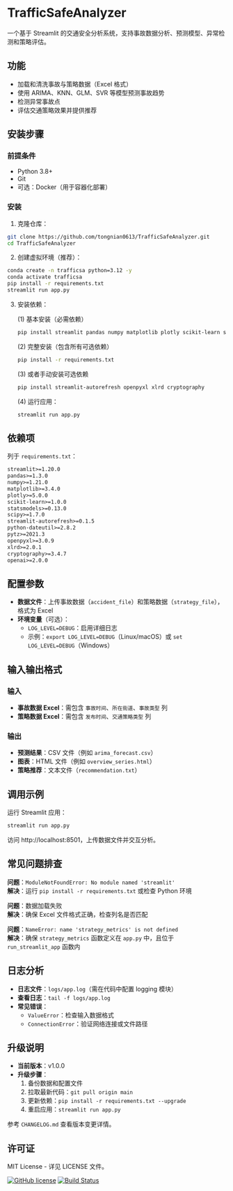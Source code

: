 # TrafficSafeAnalyzer

一个基于 Streamlit 的交通安全分析系统，支持事故数据分析、预测模型、异常检测和策略评估。

## 功能

- 加载和清洗事故与策略数据（Excel 格式）
- 使用 ARIMA、KNN、GLM、SVR 等模型预测事故趋势
- 检测异常事故点
- 评估交通策略效果并提供推荐

## 安装步骤

### 前提条件

- Python 3.8+
- Git
- 可选：Docker（用于容器化部署）

### 安装

1. 克隆仓库：

```bash
git clone https://github.com/tongnian0613/TrafficSafeAnalyzer.git
cd TrafficSafeAnalyzer
```

2. 创建虚拟环境（推荐）：

```bash
conda create -n trafficsa python=3.12 -y
conda activate trafficsa
pip install -r requirements.txt
streamlit run app.py
```

3. 安装依赖：

   (1) 基本安装（必需依赖）

   ```bash
   pip install streamlit pandas numpy matplotlib plotly scikit-learn statsmodels scipy
   ```

   (2) 完整安装（包含所有可选依赖）

   ```bash
   pip install -r requirements.txt
   ```

   (3) 或者手动安装可选依赖

   ```bash
   pip install streamlit-autorefresh openpyxl xlrd cryptography
   ```

   (4) 运行应用：

      ```bash
      streamlit run app.py
      ```

## 依赖项

列于 `requirements.txt`：

```txt
streamlit>=1.20.0
pandas>=1.3.0
numpy>=1.21.0
matplotlib>=3.4.0
plotly>=5.0.0
scikit-learn>=1.0.0
statsmodels>=0.13.0
scipy>=1.7.0
streamlit-autorefresh>=0.1.5
python-dateutil>=2.8.2
pytz>=2021.3
openpyxl>=3.0.9
xlrd>=2.0.1
cryptography>=3.4.7
openai>=2.0.0
```

## 配置参数

- **数据文件**：上传事故数据（`accident_file`）和策略数据（`strategy_file`），格式为 Excel
- **环境变量**（可选）：
  - `LOG_LEVEL=DEBUG`：启用详细日志
  - 示例：`export LOG_LEVEL=DEBUG`（Linux/macOS）或 `set LOG_LEVEL=DEBUG`（Windows）

## 输入输出格式

### 输入
- **事故数据 Excel**：需包含 `事故时间`、`所在街道`、`事故类型` 列
- **策略数据 Excel**：需包含 `发布时间`、`交通策略类型` 列

### 输出
- **预测结果**：CSV 文件（例如 `arima_forecast.csv`）
- **图表**：HTML 文件（例如 `overview_series.html`）
- **策略推荐**：文本文件（`recommendation.txt`）

## 调用示例

运行 Streamlit 应用：
```bash
streamlit run app.py
```

访问 http://localhost:8501，上传数据文件并交互分析。

## 常见问题排查

**问题**：`ModuleNotFoundError: No module named 'streamlit'`  
**解决**：运行 `pip install -r requirements.txt` 或检查 Python 环境

**问题**：数据加载失败  
**解决**：确保 Excel 文件格式正确，检查列名是否匹配

**问题**：`NameError: name 'strategy_metrics' is not defined`  
**解决**：确保 `strategy_metrics` 函数定义在 `app.py` 中，且位于 `run_streamlit_app` 函数内

## 日志分析

- **日志文件**：`logs/app.log`（需在代码中配置 logging 模块）
- **查看日志**：`tail -f logs/app.log`
- **常见错误**：
  - `ValueError`：检查输入数据格式
  - `ConnectionError`：验证网络连接或文件路径

## 升级说明

- **当前版本**：v1.0.0
- **升级步骤**：
  1. 备份数据和配置文件
  2. 拉取最新代码：`git pull origin main`
  3. 更新依赖：`pip install -r requirements.txt --upgrade`
  4. 重启应用：`streamlit run app.py`

参考 `CHANGELOG.md` 查看版本变更详情。

## 许可证

MIT License - 详见 LICENSE 文件。

[![GitHub license](https://img.shields.io/github/license/tongnian0613/repo)](https://github.com/tongnian0613/TrafficSafeAnalyzer/LICENSE)
[![Build Status](https://img.shields.io/travis/username/repo)](https://travis-ci.org/tongnian0613/repo)
